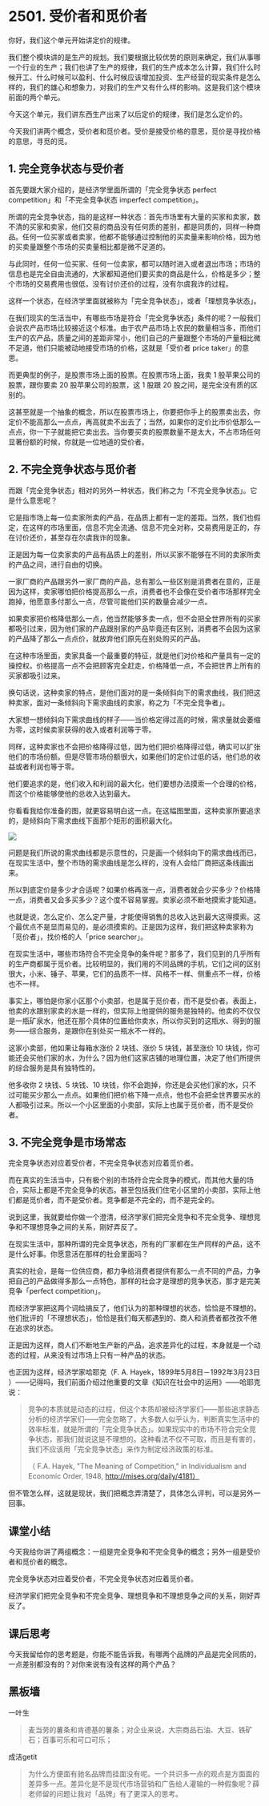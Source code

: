 # 2501. 受价者和觅价者
你好，我们这个单元开始讲定价的规律。

我们整个模块讲的是生产的规划。我们要根据比较优势的原则来确定，我们从事哪一个行业的生产；我们也讲了生产的规律，我们的生产成本怎么计算，我们什么时候开工、什么时候可以盈利、什么时候应该增加投资、生产经营的现实条件是怎么样的，我们的雄心和想象力，对我们的生产又有什么样的影响。这是我们这个模块前面的两个单元。

今天这个单元，我们讲东西生产出来了以后定价的规律，我们是怎么定价的。

今天我们讲两个概念，受价者和觅价者。受价是接受价格的意思，觅价是寻找价格的意思，寻觅的觅。

## 1. 完全竞争状态与受价者
首先要跟大家介绍的，是经济学里面所谓的「完全竞争状态 perfect competition」和「不完全竞争状态 imperfect competition」。

所谓的完全竞争状态，指的是这样一种状态：首先市场里有大量的买家和卖家，数不清的买家和卖家，他们交易的商品没有任何质的差别，都是同质的，同样一种商品。任何一位买家或者卖家，他都不能够通过控制他的买卖量来影响价格，因为他的买卖量跟整个市场的买卖量相比都是微不足道的。

与此同时，任何一位买家、任何一位卖家，都可以随时进入或者退出市场；市场的信息也是完全自由流通的，大家都知道他们要买卖的商品是什么，价格是多少；整个市场的交易费用也很低，没有讨价还价的过程，没有尔虞我诈的过程。

这样一个状态，在经济学里面就被称为「完全竞争状态」，或者「理想竞争状态」。

在我们现实的生活当中，有哪些市场是符合「完全竞争状态」条件的呢？一般我们会说农产品市场比较接近这个标准。由于农产品市场上农民的数量相当多，而他们生产的农产品，质量之间的差距非常小，他们自己的产量跟整个市场的产量相比微不足道，他们只能被动地接受市场的价格，这就是「受价者 price taker」的意思。

而更典型的例子，是股票市场上面的股票。在股票市场上面，我卖 1 股苹果公司的股票，跟你要卖 20 股苹果公司的股票，这 1 股跟 20 股之间，是完全没有质的区别的。

这甚至就是一个抽象的概念，所以在股票市场上，你要把你手上的股票卖出去，你定价不能高那么一点点，再高就卖不出去了；当然，如果你的定价比市价低那么一点点，你一下子就能把它卖出去。当你要买卖的股票数量不是太大，不占市场任何显著份额的时候，你就是一位地道的受价者。

## 2. 不完全竞争状态与觅价者
而跟「完全竞争状态」相对的另外一种状态，我们称之为「不完全竞争状态」。它是什么意思呢？

它是指市场上每一位卖家所卖的产品，在品质上都有一定的差距。当然，我们也假定，在这样的市场里面，信息不完全流通、信息不完全对称，交易费用是正的，存在讨价还价，甚至存在尔虞我诈的现象。

正是因为每一位卖家卖的产品有品质上的差别，所以买家不能够在不同的卖家所卖的产品之间，进行自由的切换。

一家厂商的产品跟另外一家厂商的产品，总有那么一些区别是消费者在意的，正是因为这样，卖家哪怕把价格提高那么一点，消费者也不会像在受价者市场那样完全跑掉，他愿意多付那么一点，尽管可能他们买的数量会减少一点。

如果卖家把价格降低那么一点，他当然能够多卖一点，但不会把全世界所有的买家都吸引过来，因为他们家的产品跟别家的产品毕竟还有区别，消费者不会因为这家的产品降了那么一点点价，就放弃他们原先在别处购买的产品。

在这种市场里面，卖家具备一个最重要的特征，就是他们对价格和产量具有一定的操控权。价格提高一点不会把顾客完全赶走，价格降低一点，不会把世界上所有的买家都吸引过来。

换句话说，这种卖家的特点，是他们面对的是一条倾斜向下的需求曲线，我们把这种卖家，面对一条倾斜向下需求曲线的卖家，称之为「不完全竞争者」。

大家想一想倾斜向下需求曲线的样子——当价格定得过高的时候，需求量就会萎缩为零，这时候卖家获得的收入或者利润等于零。

同样，这种卖家也不会把价格降得过低，因为他们把价格降得过低，确实可以扩张他们的市场份额。但是尽管市场份额很大，如果他们的定价过低的话，他们总的收益或者利润也等于零。

他们要追求的是，他们收入和利润的最大化，他们要想办法摸索一个合理的价格，而这个价格能够使他的总收入达到最大。

你看看我给你准备的图，就更容易明白这一点。在这幅图里面，这种卖家所要追求的，是倾斜向下需求曲线下面那个矩形的面积最大化。

 ![](https://raw.githubusercontent.com/dalong0514/selfstudy/master/图片链接库/薛兆丰/2501.jpg)

问题是我们所说的需求曲线都是示意性的，只是画一个倾斜向下的需求曲线而已，在现实生活中，整个市场的需求曲线是怎么样的，没有人会给厂商把这条线画出来。

所以到底定价是多少才合适呢？如果价格再涨一点，消费者就会少买多少？价格降一点，消费者又会多买多少？这个度不容易掌握。卖家必须不断地摸索才能知道。

也就是说，怎么定价、怎么定产量，才能使得销售的总收入达到最大这得摸索。这个最优点不是显而易见的，是必须摸索的。正是因为这样，我们把这种卖家称为「觅价者」，找价格的人「price searcher」。

在现实生活中，哪些市场符合不完全竞争的条件呢？那多了，我们见到的几乎所有的生产商都属于觅价者。比较明显的，我们用的不同品牌的手机，它们之间的区别很大，小米、锤子、苹果，它们的品质不一样、风格不一样、侧重点不一样，价格也不一样。

事实上，哪怕是你家小区那个小卖部，也是属于觅价者，而不是受价者。表面上，他卖的水跟别家卖的水是一样的，但实际上他提供的服务是独特的。他卖的不仅仅是一瓶矿泉水，他还在那个具体的位置给你卖水，所以你买到的这瓶水、得到的服务——综合服务，是跟你在别处买一瓶水不一样的。

这家小卖部，他如果让每箱水涨价 2 块钱、涨价 5 块钱，甚至涨价 10 块钱，你可能还会买他们家的水，为什么？因为他们这家店铺的地理位置，决定了他们所提供的综合服务是具有独特性的。

他多收你 2 块钱、5 块钱、10 块钱，你不会跑掉，你还是会买他们家的水，只不过可能买少那么一点点。如果他们把价格下降一点点，他也不会把全世界要买水的人都吸引过来。所以一个小区里面的小卖部，实际上也属于觅价者，而不是受价者。

## 3. 不完全竞争是市场常态
完全竞争状态对应着受价者，不完全竞争状态对应着觅价者。

而在真实的生活当中，只有极个别的市场符合完全竞争的模式，而其他大量的场合，实际上都是不完全竞争的状态。甚至包括我们住宅小区里的小卖部，实际上他们都是觅价者，而不是受价者。竞争都是不完全的，而不是完全的。

说到这里，我就要给你做一个澄清，经济学家们把完全竞争和不完全竞争、理想竞争和不理想竞争之间的关系，刚好弄反了。

在现实生活中，那种所谓的完全竞争状态，所有的厂家都在生产同样的产品，这不是什么好事。你愿意活在那样的社会里面吗？

真实的社会，是每一位供应商，都力争给消费者提供有那么一点不同的产品，力争把自己的产品做得多那么一点特色，那样的社会才是理想的竞争状态，那才是完美竞争「perfect competition」。

而经济学家把这两个词给搞反了，他们认为的那种理想的状态，恰恰是不理想的。他们批评的「不理想状态」，恰恰是我们每天都遇到的、商人和消费者都孜孜不倦在追求的状态。

正是因为这样，商人们不断地生产新的产品，追求差异化的过程，本身就是一个动态的过程，从来没有过市场上只有一种产品的状态。

也正因为这样，经济学家哈耶克（F. A. Hayek，1899年5月8日－1992年3月23日 ）——记得吗，我们前面介绍过他重要的文章《知识在社会中的运用》——哈耶克说：

> 竞争的本质就是动态的过程，但这个本质却被经济学家们——那些追求静态分析的经济学家们——完全忽略了，大多数人似乎认为，判断真实生活中的效率标准，就是所谓的「完全竞争状态」。如果现实中的市场不符合完全竞争状态，那我们就说这是不理想的。这种看法不仅不可取，而且是有害的，我们不应该用「完全竞争状态」来作为制定经济政策的标准。
> 
> （ F.A. Hayek, "The Meaning of Competition," in Individualism and Economic Order, 1948, http://mises.org/daily/4181）

但不管怎么样，这就是现状，我们把概念弄清楚了，具体怎么评判，可以是另外一回事。
## 课堂小结
今天我给你讲了两组概念：一组是完全竞争和不完全竞争的概念；另外一组是受价者和觅价者的概念。

完全竞争状态对应着受价者，不完全竞争状态对应着觅价者。

经济学家们把完全竞争和不完全竞争、理想竞争和不理想竞争之间的关系，刚好弄反了。

## 课后思考
今天我留给你的思考题是，你能不能告诉我，有哪两个品牌的产品是完全同质的，一点差别都没有的？对你来说有没有这样的两个产品？

## 黑板墙

一叶生

> 麦当劳的薯条和肯德基的薯条；对企业来说，大宗商品石油、大豆、铁矿石；百事可乐和可口可乐；

成洁getit

> 为什么方便面有驰名品牌而挂面没有呢。一个共识多一点的观点是方面面的差异多一点。差异化是不是现代市场营销和广告给人灌输的一种假象呢？薛老师留的问题让我对「品牌」有了更深入的思考。


